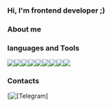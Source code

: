 ### Hi, I'm frontend developer ;)


### About me
### languages and Tools

<img src="https://img.shields.io/badge/HTML-696969?style=for-the-badge&logo=HTML5&logoColor="/><img src="https://img.shields.io/badge/CSS-696969?style=for-the-badge&logo=CSS3&logoColor=1E90FF"/><img src="https://img.shields.io/badge/sass-696969?style=for-the-badge&logo=sass&logoColor=#CC6699"/><img src="https://img.shields.io/badge/JavaScript-696969?style=for-the-badge&logo=JavaScript&logoColor=FFFF00"/><img src="https://img.shields.io/badge/react-696969?style=for-the-badge&logo=React&logoColor=00FFFF"/><img src="https://img.shields.io/badge/Typescript-696969?style=for-the-badge&logo=typescript&logoColor=#####3178C6"/><img src="https://img.shields.io/badge/webpack-696969?style=for-the-badge&logo=webpack&logoColor=##8DD6F9"/><img src="https://img.shields.io/badge/git-696969?style=for-the-badge&logo=git&logoColor=###F05032"/><img src="https://img.shields.io/badge/github-696969?style=for-the-badge&logo=github&logoColor=####181717"/> 

### Contacts

[![[Telegram]<img src="https://img.shields.io/badge/telegram-696969?style=for-the-badge&logo=telegram&logoColor=#####26A5E4"/> ](https://t.me/Mobil_08)
